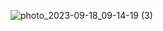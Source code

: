 
![photo_2023-09-18_09-14-19 (3)](https://github.com/jjn7702/SECJ1023-PT2/assets/152403691/811b4c7c-97f0-429d-a3ff-5bd2f9bf9f9e)
